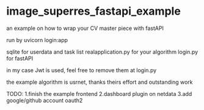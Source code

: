 # image_superres_fastapi_example
an example on how to wrap your CV master piece with fastAPI

run by uvicorn login:app

sqlite for userdata and task list
realapplication.py for your algorithm
login.py for fastAPI

in my case Jwt is used, feel free to remove them at login.py

the example algorithm is usrnet, thanks theirs effort and outstanding work


TODO:
1.finish the example frontend
2.dashboard plugin on netdata
3.add google/github account oauth2
